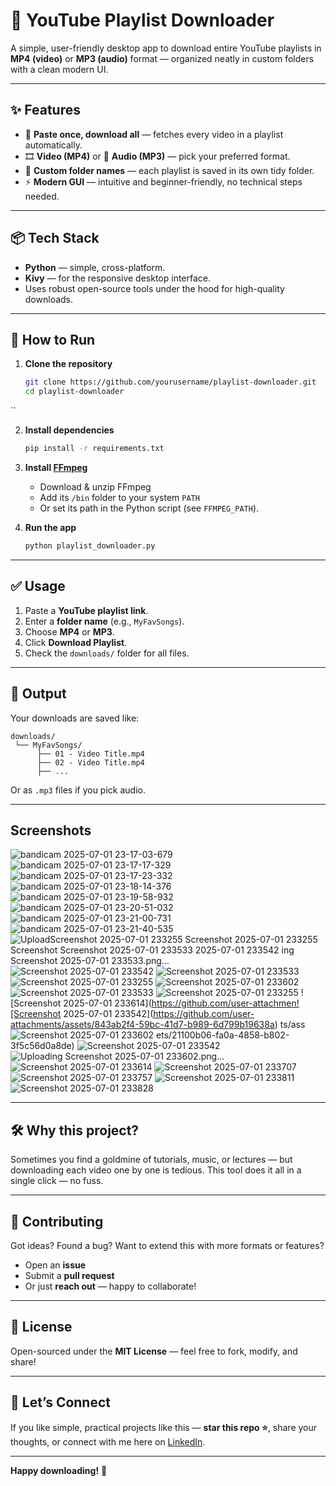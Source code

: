 # 🎥 YouTube Playlist Downloader

A simple, user-friendly desktop app to download entire YouTube playlists in **MP4 (video)** or **MP3 (audio)** format — organized neatly in custom folders with a clean modern UI.

---

## ✨ **Features**

- 🔗 **Paste once, download all** — fetches every video in a playlist automatically.
- 🎞️ **Video (MP4)** or 🎵 **Audio (MP3)** — pick your preferred format.
- 📁 **Custom folder names** — each playlist is saved in its own tidy folder.
- ⚡ **Modern GUI** — intuitive and beginner-friendly, no technical steps needed.

---

## 📦 **Tech Stack**

- **Python** — simple, cross-platform.
- **Kivy** — for the responsive desktop interface.
- Uses robust open-source tools under the hood for high-quality downloads.

---

## 🚀 **How to Run**

1. **Clone the repository**

   ```bash
   git clone https://github.com/yourusername/playlist-downloader.git
   cd playlist-downloader
``

2. **Install dependencies**

   ```bash
   pip install -r requirements.txt
   ```

3. **Install [FFmpeg](https://ffmpeg.org/)**

   * Download & unzip FFmpeg
   * Add its `/bin` folder to your system `PATH`
   * Or set its path in the Python script (see `FFMPEG_PATH`).

4. **Run the app**

   ```bash
   python playlist_downloader.py
   ```

---

## ✅ **Usage**

1. Paste a **YouTube playlist link**.
2. Enter a **folder name** (e.g., `MyFavSongs`).
3. Choose **MP4** or **MP3**.
4. Click **Download Playlist**.
5. Check the `downloads/` folder for all files.

---

## 📂 **Output**

Your downloads are saved like:

```
downloads/
 └── MyFavSongs/
      ├── 01 - Video Title.mp4
      ├── 02 - Video Title.mp4
      ├── ...
```

Or as `.mp3` files if you pick audio.

---
## Screenshots
![bandicam 2025-07-01 23-17-03-679](https://github.com/user-attachments/assets/fab097d1-b1d7-4c9b-89f0-2e59a12d2a82)
![bandicam 2025-07-01 23-17-17-329](https://github.com/user-attachments/assets/5dd4c1de-dfab-40a4-b3dd-7e1a66d5ab63)
![bandicam 2025-07-01 23-17-23-332](https://github.com/user-attachments/assets/5bcc9137-dd26-4ffa-9488-f9dfbf911c4c)
![bandicam 2025-07-01 23-18-14-376](https://github.com/user-attachments/assets/cbed48ca-6f29-48f1-ae62-c51eebea9cd5)
![bandicam 2025-07-01 23-19-58-932](https://github.com/user-attachments/assets/707a4f63-b094-4ce7-9ef0-43f78dd38b1a)
![bandicam 2025-07-01 23-20-51-032](https://github.com/user-attachments/assets/41e8223c-467c-4635-ab25-5c716635de05)
![bandicam 2025-07-01 23-21-00-731](https://github.com/user-attachments/assets/cd0c43ac-2908-4467-bf99-a341621a4087)
![bandicam 2025-07-01 23-21-40-535](https://github.com/user-attachments/assets/feaacd1d-298c-41a3-84c3-5ab758784e41)
![Upload![Screenshot 2025-07-01 233255](https://github.com/user-attachments/assets/4d868510-9299-4e27-886e-6643f64f1fa4)
![Screenshot 2025-07-01 233255](https://github.com/user-attachments/assets/75916726-75a8-439a-a517-9f2306fdfdf0)
![Screenshot ![Screenshot 2025-07-01 233533](https://github.com/user-attachments/assets/ae9fae92-ffac-4e42-a802-f915e6a8e464)
2025-07-01 233542](https://github.com/user-attachments/assets/b60a53f5-7c7a-4504-8756-d452113c21c6)
ing Screenshot 2025-07-01 233533.png…]()
![Screenshot 2025-07-01 233542](https://github.com/user-attachments/assets/e57c2852-3207-4cf0-894a-e7ddea4f4e0a)
![Screenshot 2025-07-01 233533](https://github.com/user-attachments/assets/1352f4de-cedb-4d57-b4f2-60126e2f4a0c)
![Screenshot 2025-07-01 233255](https://github.com/user-attachments/assets/5cf5d096-8a42-4f00-808d-a6726eb2ebbc)
![Screenshot 2025-07-01 233602](https://github.com/user-attachments/assets/f6f3c2b7-640d-4e70-97dd-f0601dbb3f24)
![Screenshot 2025-07-01 233533](https://github.com/user-attachments/assets/3c227460-79f0-420c-90d7-fd5d9ae3e435)
![Screenshot 2025-07-01 233255](https://github.com/user-attachments/assets/d295fd80-2792-477d-9bd2-55c408e7ddf6)
![Screenshot 2025-07-01 233614](https://github.com/user-attachmen![Screenshot 2025-07-01 233542](https://github.com/user-attachments/assets/843ab2f4-59bc-41d7-b989-6d799b19638a)
ts/ass![Screenshot 2025-07-01 233602](https://github.com/user-attachments/assets/6c6d61c7-9afd-44c2-8373-01916e0c1642)
ets/21100b06-fa0a-4858-b802-3f5c56d0a8de)
![Screenshot 2025-07-01 233542](https://github.com/user-attachments/assets/9d2febb7-31fc-4fcc-9069-0249377118eb)
![Uploading Screenshot 2025-07-01 233602.png…]()
![Screenshot 2025-07-01 233614](https://github.com/user-attachments/assets/df1258c6-906b-4a6a-9b16-a792168ddb24)
![Screenshot 2025-07-01 233707](https://github.com/user-attachments/assets/2a577be1-bb28-4286-a708-e8dc45606282)
![Screenshot 2025-07-01 233757](https://github.com/user-attachments/assets/cdf92ae1-d59f-4deb-9e02-3f257eed96b2)
![Screenshot 2025-07-01 233811](https://github.com/user-attachments/assets/6995bfed-ef62-4b00-aa9b-3c6318717ad8)
![Screenshot 2025-07-01 233828](https://github.com/user-attachments/assets/0ef41760-302c-4ae9-9a2b-e457581bb670)

---

## 🛠️ **Why this project?**

Sometimes you find a goldmine of tutorials, music, or lectures — but downloading each video one by one is tedious.
This tool does it all in a single click — no fuss.

---

## 🤝 **Contributing**

Got ideas? Found a bug? Want to extend this with more formats or features?

* Open an **issue**
* Submit a **pull request**
* Or just **reach out** — happy to collaborate!

---

## 📜 **License**

Open-sourced under the **MIT License** — feel free to fork, modify, and share!

---

## 🙌 **Let’s Connect**

If you like simple, practical projects like this —
**star this repo ⭐**, share your thoughts, or connect with me here on [LinkedIn](#).

---

**Happy downloading!** 🎉

```
